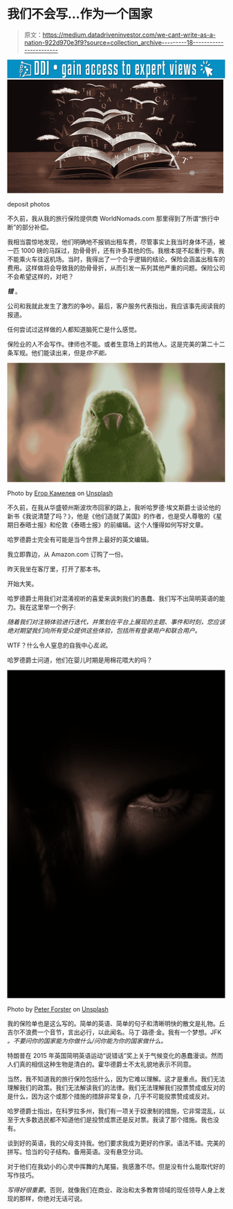 # 我们不会写…作为一个国家

> 原文：<https://medium.datadriveninvestor.com/we-cant-write-as-a-nation-922d970e3f9?source=collection_archive---------18----------------------->

[![](img/5e02edb82d2a529f796576c9b994d7ca.png)](http://www.track.datadriveninvestor.com/1B9E)![](img/c370cd83b2e83585fd2975ee030f0de6.png)

deposit photos

不久前，我从我的旅行保险提供商 WorldNomads.com 那里得到了所谓“旅行中断”的部分补偿。

我相当震惊地发现，他们明确地不报销出租车费，尽管事实上我当时身体不适，被一匹 1000 磅的马踩过，肋骨骨折，还有许多其他的伤。我根本提不起重行李。我不能乘火车往返机场。当时，我得出了一个合乎逻辑的结论，保险会涵盖出租车的费用。这样做将会导致我的肋骨骨折，从而引发一系列其他严重的问题。保险公司不会希望这样的，对吧？

***错*** 。

公司和我就此发生了激烈的争吵。最后，客户服务代表指出，我应该事先阅读我的报道。

任何尝试过这样做的人都知道脑死亡是什么感觉。

保险业的人不会写作。律师也不能。或者生意场上的其他人。这是完美的第二十二条军规。他们能读出来，但是*你不能。*

![](img/35aa24c290f748ff9eb82ed700716e87.png)

Photo by [Егор Камелев](https://unsplash.com/@ekamelev?utm_source=medium&utm_medium=referral) on [Unsplash](https://unsplash.com?utm_source=medium&utm_medium=referral)

不久前，在我从华盛顿州斯波坎市回家的路上，我听哈罗德·埃文斯爵士谈论他的新书《我说清楚了吗？》，他是《他们造就了美国》的作者，也是受人尊敬的《星期日泰晤士报》和伦敦《泰晤士报》的前编辑。这个人懂得如何写好文章。

哈罗德爵士完全有可能是当今世界上最好的英文编辑。

我立即靠边，从 Amazon.com 订购了一份。

昨天我坐在客厅里，打开了那本书。

开始大笑。

哈罗德爵士用我们对混淆视听的喜爱来讽刺我们的愚蠢、我们写不出简明英语的能力。我在这里举一个例子:

*随着我们对注销体验进行迭代，并策划在平台上展现的主题、事件和时刻，您应该绝对期望我们向所有受众提供这些体验，包括所有登录用户和联合用户。*

WTF？什么令人窒息的自我中心*乱说*。

哈罗德爵士问道，他们在婴儿时期是用棉花喂大的吗？

![](img/75ae91ff3f8f39f34266ef0af8164311.png)

Photo by [Peter Forster](https://unsplash.com/@peter_forster?utm_source=medium&utm_medium=referral) on [Unsplash](https://unsplash.com?utm_source=medium&utm_medium=referral)

我的保险单也是这么写的。简单的英语、简单的句子和清晰明快的散文是礼物。丘吉尔不浪费一个音节，言出必行，以此闻名。马丁·路德·金。我有一个梦想。JFK *。不要问你的国家能为你做什么/问你能为你的国家做什么。*

特朗普在 2015 年英国简明英语运动“说错话”奖上关于气候变化的愚蠢漫谈。然而人们真的相信这种生物是清白的。霍华德爵士不太礼貌地表示不同意。

当然，我不知道我的旅行保险包括什么，因为它难以理解。这才是重点。我们无法理解我们的政策。我们无法解读我们的法律。我们无法理解我们投票赞成或反对的是什么，因为这个或那个措施的措辞非常复杂，几乎不可能投票赞成或反对。

哈罗德爵士指出，在科罗拉多州，我们有一项关于奴隶制的措施，它非常混乱，以至于大多数选民都不知道他们是投赞成票还是反对票。我读了那个措施。我也没有。

谈到好的英语，我的父母支持我。他们要求我成为更好的作家。语法不错。完美的拼写。恰当的句子结构。备用英语。没有悬空分词。

对于他们在我幼小的心灵中挥舞的九尾猫，我感激不尽。但是没有什么能取代好的写作技巧。

*写得好很重要*。否则，就像我们在商业、政治和太多教育领域的现任领导人身上发现的那样，你绝对无话可说。